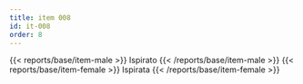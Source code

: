 ```yaml
---
title: item 008
id: it-008
order: 8
---
```

{{< reports/base/item-male >}}
  Ispirato
{{< /reports/base/item-male >}}
{{< reports/base/item-female >}}
  Ispirata
{{< /reports/base/item-female >}}